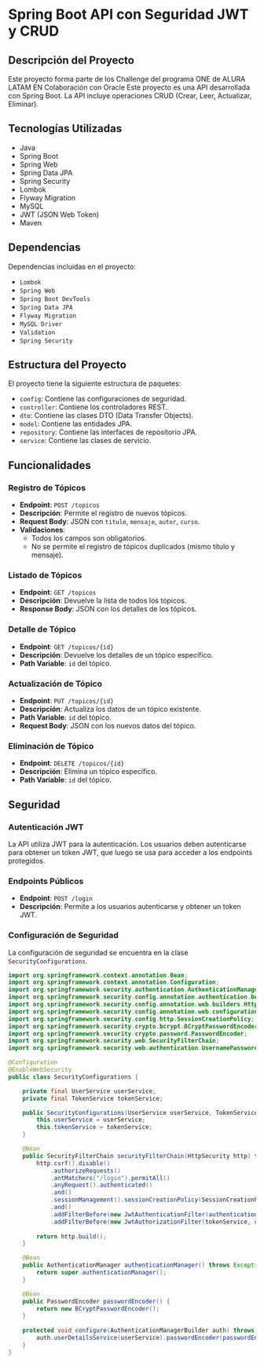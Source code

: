 # Spring Boot API con Seguridad JWT y CRUD

## Descripción del Proyecto
Este proyecto forma parte de los Challenge del programa ONE de ALURA LATAM EN Colaboración con Oracle
Este proyecto es una API desarrollada con Spring Boot. La API incluye operaciones CRUD (Crear, Leer, Actualizar, Eliminar).
## Tecnologías Utilizadas

- Java
- Spring Boot
- Spring Web
- Spring Data JPA
- Spring Security
- Lombok
- Flyway Migration
- MySQL
- JWT (JSON Web Token)
- Maven

## Dependencias

Dependencias incluidas en el proyecto:

- `Lombok`
- `Spring Web`
- `Spring Boot DevTools`
- `Spring Data JPA`
- `Flyway Migration`
- `MySQL Driver`
- `Validation`
- `Spring Security`

## Estructura del Proyecto

El proyecto tiene la siguiente estructura de paquetes:

- `config`: Contiene las configuraciones de seguridad.
- `controller`: Contiene los controladores REST.
- `dto`: Contiene las clases DTO (Data Transfer Objects).
- `model`: Contiene las entidades JPA.
- `repository`: Contiene las interfaces de repositorio JPA.
- `service`: Contiene las clases de servicio.


## Funcionalidades

### Registro de Tópicos

- **Endpoint**: `POST /topicos`
- **Descripción**: Permite el registro de nuevos tópicos.
- **Request Body**: JSON con `titulo`, `mensaje`, `autor`, `curso`.
- **Validaciones**:
  - Todos los campos son obligatorios.
  - No se permite el registro de tópicos duplicados (mismo título y mensaje).

### Listado de Tópicos

- **Endpoint**: `GET /topicos`
- **Descripción**: Devuelve la lista de todos los tópicos.
- **Response Body**: JSON con los detalles de los tópicos.

### Detalle de Tópico

- **Endpoint**: `GET /topicos/{id}`
- **Descripción**: Devuelve los detalles de un tópico específico.
- **Path Variable**: `id` del tópico.

### Actualización de Tópico

- **Endpoint**: `PUT /topicos/{id}`
- **Descripción**: Actualiza los datos de un tópico existente.
- **Path Variable**: `id` del tópico.
- **Request Body**: JSON con los nuevos datos del tópico.

### Eliminación de Tópico

- **Endpoint**: `DELETE /topicos/{id}`
- **Descripción**: Elimina un tópico específico.
- **Path Variable**: `id` del tópico.

## Seguridad

### Autenticación JWT

La API utiliza JWT para la autenticación. Los usuarios deben autenticarse para obtener un token JWT, que luego se usa para acceder a los endpoints protegidos.

### Endpoints Públicos

- **Endpoint**: `POST /login`
- **Descripción**: Permite a los usuarios autenticarse y obtener un token JWT.

### Configuración de Seguridad

La configuración de seguridad se encuentra en la clase `SecurityConfigurations`.

```java
import org.springframework.context.annotation.Bean;
import org.springframework.context.annotation.Configuration;
import org.springframework.security.authentication.AuthenticationManager;
import org.springframework.security.config.annotation.authentication.builders.AuthenticationManagerBuilder;
import org.springframework.security.config.annotation.web.builders.HttpSecurity;
import org.springframework.security.config.annotation.web.configuration.EnableWebSecurity;
import org.springframework.security.config.http.SessionCreationPolicy;
import org.springframework.security.crypto.bcrypt.BCryptPasswordEncoder;
import org.springframework.security.crypto.password.PasswordEncoder;
import org.springframework.security.web.SecurityFilterChain;
import org.springframework.security.web.authentication.UsernamePasswordAuthenticationFilter;

@Configuration
@EnableWebSecurity
public class SecurityConfigurations {

    private final UserService userService;
    private final TokenService tokenService;

    public SecurityConfigurations(UserService userService, TokenService tokenService) {
        this.userService = userService;
        this.tokenService = tokenService;
    }

    @Bean
    public SecurityFilterChain securityFilterChain(HttpSecurity http) throws Exception {
        http.csrf().disable()
            .authorizeRequests()
            .antMatchers("/login").permitAll()
            .anyRequest().authenticated()
            .and()
            .sessionManagement().sessionCreationPolicy(SessionCreationPolicy.STATELESS)
            .and()
            .addFilterBefore(new JwtAuthenticationFilter(authenticationManager(), tokenService), UsernamePasswordAuthenticationFilter.class)
            .addFilterBefore(new JwtAuthorizationFilter(tokenService, userService), UsernamePasswordAuthenticationFilter.class);
        
        return http.build();
    }

    @Bean
    public AuthenticationManager authenticationManager() throws Exception {
        return super.authenticationManager();
    }

    @Bean
    public PasswordEncoder passwordEncoder() {
        return new BCryptPasswordEncoder();
    }
    
    protected void configure(AuthenticationManagerBuilder auth) throws Exception {
        auth.userDetailsService(userService).passwordEncoder(passwordEncoder());
    }
}
